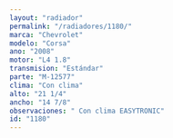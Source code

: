 ```yaml
---
layout: "radiador"
permalink: "/radiadores/1180/"
marca: "Chevrolet"
modelo: "Corsa"
ano: "2008"
motor: "L4 1.8"
transmision: "Estándar"
parte: "M-12577"
clima: "Con clima"
alto: "21 1/4"
ancho: "14 7/8"
observaciones: " Con clima EASYTRONIC"
id: "1180"
---
```


